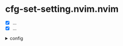 # cfg-set-setting.nvim.nvim
  - [x] ...
  - [x] ...
<details>
<summary> config  </summary>

```lua

```
</details>
